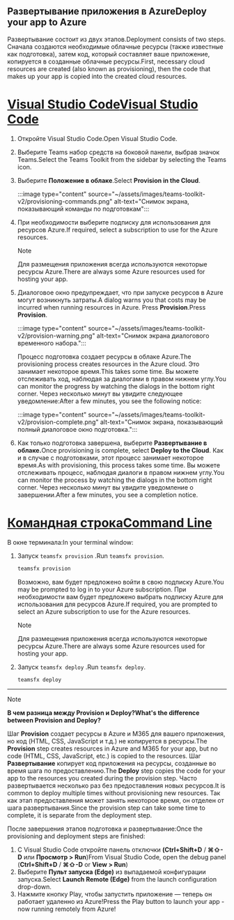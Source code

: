 ## <a name="deploy-your-app-to-azure"></a><span data-ttu-id="be0f6-101">Развертывание приложения в Azure</span><span class="sxs-lookup"><span data-stu-id="be0f6-101">Deploy your app to Azure</span></span>

<span data-ttu-id="be0f6-102">Развертывание состоит из двух этапов.</span><span class="sxs-lookup"><span data-stu-id="be0f6-102">Deployment consists of two steps.</span></span>  <span data-ttu-id="be0f6-103">Сначала создаются необходимые облачные ресурсы (также известные как подготовка), затем код, который составляет ваше приложение, копируется в созданные облачные ресурсы.</span><span class="sxs-lookup"><span data-stu-id="be0f6-103">First, necessary cloud resources are created (also known as provisioning), then the code that makes up your app is copied into the created cloud resources.</span></span>

# <a name="visual-studio-code"></a>[<span data-ttu-id="be0f6-104">Visual Studio Code</span><span class="sxs-lookup"><span data-stu-id="be0f6-104">Visual Studio Code</span></span>](#tab/vscode)

1. <span data-ttu-id="be0f6-105">Откройте Visual Studio Code.</span><span class="sxs-lookup"><span data-stu-id="be0f6-105">Open Visual Studio Code.</span></span>
1. <span data-ttu-id="be0f6-106">Выберите Teams набор средств на боковой панели, выбрав значок Teams.</span><span class="sxs-lookup"><span data-stu-id="be0f6-106">Select the Teams Toolkit from the sidebar by selecting the Teams icon.</span></span>
1. <span data-ttu-id="be0f6-107">Выберите **Положение в облаке**.</span><span class="sxs-lookup"><span data-stu-id="be0f6-107">Select **Provision in the Cloud**.</span></span>

   :::image type="content" source="~/assets/images/teams-toolkit-v2/provisioning-commands.png" alt-text="Снимок экрана, показывающий команды по подготовкам":::

1. <span data-ttu-id="be0f6-109">При необходимости выберите подписку для использования для ресурсов Azure.</span><span class="sxs-lookup"><span data-stu-id="be0f6-109">If required, select a subscription to use for the Azure resources.</span></span>

   > [!NOTE]
   > <span data-ttu-id="be0f6-110">Для размещения приложения всегда используются некоторые ресурсы Azure.</span><span class="sxs-lookup"><span data-stu-id="be0f6-110">There are always some Azure resources used for hosting your app.</span></span>

1. <span data-ttu-id="be0f6-111">Диалоговое окно предупреждает, что при запуске ресурсов в Azure могут возникнуть затраты.</span><span class="sxs-lookup"><span data-stu-id="be0f6-111">A dialog warns you that costs may be incurred when running resources in Azure.</span></span>  <span data-ttu-id="be0f6-112">Press **Provision**.</span><span class="sxs-lookup"><span data-stu-id="be0f6-112">Press **Provision**.</span></span>

   :::image type="content" source="~/assets/images/teams-toolkit-v2/provision-warning.png" alt-text="Снимок экрана диалогового временного набора.":::

   <span data-ttu-id="be0f6-114">Процесс подготовка создает ресурсы в облаке Azure.</span><span class="sxs-lookup"><span data-stu-id="be0f6-114">The provisioning process creates resources in the Azure cloud.</span></span> <span data-ttu-id="be0f6-115">Это занимает некоторое время.</span><span class="sxs-lookup"><span data-stu-id="be0f6-115">This takes some time.</span></span> <span data-ttu-id="be0f6-116">Вы можете отслеживать ход, наблюдая за диалогами в правом нижнем углу.</span><span class="sxs-lookup"><span data-stu-id="be0f6-116">You can monitor the progress by watching the dialogs in the bottom right corner.</span></span> <span data-ttu-id="be0f6-117">Через несколько минут вы увидите следующее уведомление:</span><span class="sxs-lookup"><span data-stu-id="be0f6-117">After a few minutes, you see the following notice:</span></span>

   :::image type="content" source="~/assets/images/teams-toolkit-v2/provision-complete.png" alt-text="Снимок экрана, показывающий полный диалоговое окно подготовка.":::

1. <span data-ttu-id="be0f6-119">Как только подготовка завершена, выберите **Развертывание в облаке.**</span><span class="sxs-lookup"><span data-stu-id="be0f6-119">Once provisioning is complete, select **Deploy to the Cloud**.</span></span>  <span data-ttu-id="be0f6-120">Как и в случае с подготовками, этот процесс занимает некоторое время.</span><span class="sxs-lookup"><span data-stu-id="be0f6-120">As with provisioning, this process takes some time.</span></span>  <span data-ttu-id="be0f6-121">Вы можете отслеживать процесс, наблюдая диалоги в правом нижнем углу.</span><span class="sxs-lookup"><span data-stu-id="be0f6-121">You can monitor the process by watching the dialogs in the bottom right corner.</span></span> <span data-ttu-id="be0f6-122">Через несколько минут вы увидите уведомление о завершении.</span><span class="sxs-lookup"><span data-stu-id="be0f6-122">After a few minutes, you see a completion notice.</span></span>

# <a name="command-line"></a>[<span data-ttu-id="be0f6-123">Командная строка</span><span class="sxs-lookup"><span data-stu-id="be0f6-123">Command Line</span></span>](#tab/cli)

<span data-ttu-id="be0f6-124">В окне терминала:</span><span class="sxs-lookup"><span data-stu-id="be0f6-124">In your terminal window:</span></span>

1. <span data-ttu-id="be0f6-125">Запуск `teamsfx provision` .</span><span class="sxs-lookup"><span data-stu-id="be0f6-125">Run `teamsfx provision`.</span></span>

   ``` bash
   teamsfx provision
   ```

   <span data-ttu-id="be0f6-126">Возможно, вам будет предложено войти в свою подписку Azure.</span><span class="sxs-lookup"><span data-stu-id="be0f6-126">You may be prompted to log in to your Azure subscription.</span></span> <span data-ttu-id="be0f6-127">При необходимости вам будет предложено выбрать подписку Azure для использования для ресурсов Azure.</span><span class="sxs-lookup"><span data-stu-id="be0f6-127">If required, you are prompted to select an Azure subscription to use for the Azure resources.</span></span>

   > [!NOTE]
   > <span data-ttu-id="be0f6-128">Для размещения приложения всегда используются некоторые ресурсы Azure.</span><span class="sxs-lookup"><span data-stu-id="be0f6-128">There are always some Azure resources used for hosting your app.</span></span>

1. <span data-ttu-id="be0f6-129">Запуск `teamsfx deploy` .</span><span class="sxs-lookup"><span data-stu-id="be0f6-129">Run `teamsfx deploy`.</span></span>

   ``` bash
   teamsfx deploy
   ```

---

> [!NOTE]
> <span data-ttu-id="be0f6-130">**В чем разница между Provision и Deploy?**</span><span class="sxs-lookup"><span data-stu-id="be0f6-130">**What's the difference between Provision and Deploy?**</span></span>
>
> <span data-ttu-id="be0f6-131">Шаг **Provision** создает ресурсы в Azure и M365 для вашего приложения, но код (HTML, CSS, JavaScript и т.д.) не копируется в ресурсы.</span><span class="sxs-lookup"><span data-stu-id="be0f6-131">The **Provision** step creates resources in Azure and M365 for your app, but no code (HTML, CSS, JavaScript, etc.) is copied to the resources.</span></span> <span data-ttu-id="be0f6-132">Шаг **Развертывание** копирует код приложения на ресурсы, созданные во время шага по предоставлению.</span><span class="sxs-lookup"><span data-stu-id="be0f6-132">The **Deploy** step copies the code for your app to the resources you created during the provision step.</span></span> <span data-ttu-id="be0f6-133">Часто развертывается несколько раз без предоставления новых ресурсов.</span><span class="sxs-lookup"><span data-stu-id="be0f6-133">It is common to deploy multiple times without provisioning new resources.</span></span> <span data-ttu-id="be0f6-134">Так как этап предоставления может занять некоторое время, он отделен от шага развертывания.</span><span class="sxs-lookup"><span data-stu-id="be0f6-134">Since the provision step can take some time to complete, it is separate from the deployment step.</span></span>

<span data-ttu-id="be0f6-135">После завершения этапов подготовка и развертывание:</span><span class="sxs-lookup"><span data-stu-id="be0f6-135">Once the provisioning and deployment steps are finished:</span></span>

1. <span data-ttu-id="be0f6-136">С Visual Studio Code откройте панель отключки **(Ctrl+Shift+D**  /  **⌘⇧-D** или **Просмотр > Run**)</span><span class="sxs-lookup"><span data-stu-id="be0f6-136">From Visual Studio Code, open the debug panel (**Ctrl+Shift+D** / **⌘⇧-D** or **View > Run**)</span></span>
1. <span data-ttu-id="be0f6-137">Выберите **Пульт запуска (Edge)** из выпадаемой конфигурации запуска.</span><span class="sxs-lookup"><span data-stu-id="be0f6-137">Select **Launch Remote (Edge)** from the launch configuration drop-down.</span></span>
1. <span data-ttu-id="be0f6-138">Нажмите кнопку Play, чтобы запустить приложение — теперь он работает удаленно из Azure!</span><span class="sxs-lookup"><span data-stu-id="be0f6-138">Press the Play button to launch your app - now running remotely from Azure!</span></span>
